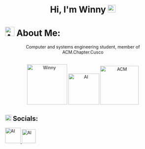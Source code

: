 # <center>Hi, I'm Winny  <img src="https://encrypted-tbn0.gstatic.com/images?q=tbn:ANd9GcSW-VMaN-gW7MCQi5nxi5Ejd3kdvrhMLrFzkmVAn3QRew&s" alt="Dev" width="25"> </center>



# <img src="https://img.freepik.com/premium-vector/sweet-feline-pink-kawaii-cartoon-cat-icon-with-saturated-colors-white-amber-accents-ani_801298-60.jpg?w=740" alt="AI" width="30"> About Me:
<center>Computer and systems engineering student, member of ACM.Chapter.Cusco</center>

<br>


<p align="center">
  <img src="https://img.freepik.com/premium-photo/illustration-cloudy-sky-anime-style-anime-sky-cloud-background_803496-46.jpg?w=740" alt="Winny" width="130">
  <img src="https://i.imgur.com/XpDj0c8.png" alt="AI" width="100">
  <img src="https://i.imgur.com/uzuvt4I.png" alt="ACM" width="125">
</p>

## <img src="https://i.pinimg.com/736x/e4/65/71/e4657132b90e75be37cdac7c8f6c3c4a.jpg" alt="AI" width="20"> Socials:

<a href="https://www.facebook.com/Tamarindo707/">
    <img src="https://i.imgur.com/iRoA2cy.png" alt="AI" width="50">
</a>
<a href="https://www.instagram.com/tamarindo_404/">
    <img src="https://i.imgur.com/G8W1k4j.png" alt="AI" width="45">
</a>



